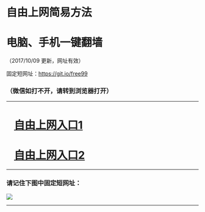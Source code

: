 ﻿# 自由上网简易方法

# 电脑、手机一键翻墙

（2017/10/09 更新，网址有效）

固定短网址：https://git.io/free99

### （微信如打不开，请转到浏览器打开）


***





# &nbsp;&nbsp; <a href="http://ft250332032.fwq-tz-1001.info/fwqtz01.html?t=100900120303 " target="_blank">自由上网入口1</a>
# &nbsp;&nbsp; <a href="http://ft2418219926.fwq-tz-1002.info/fwqtz02.html?t=10090017858 " target="_blank">自由上网入口2</a>
***

### 请记住下图中固定短网址：

<img src="https://s3-us-west-2.amazonaws.com/fwq-1001/yjfq-20170905okok.png" /> 


***

